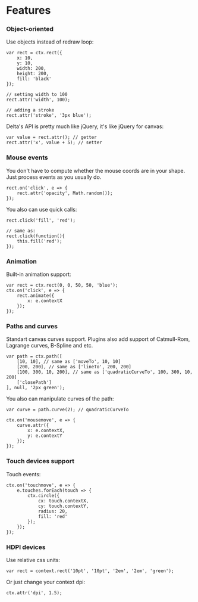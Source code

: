 Features
=============================

### Object-oriented
Use objects instead of redraw loop:
```
var rect = ctx.rect({
	x: 10,
	y: 10,
	width: 200,
	height: 200,
	fill: 'black'
});

// setting width to 100
rect.attr('width', 100);

// adding a stroke
rect.attr('stroke', '3px blue');
```

Delta's API is pretty much like jQuery, it's like jQuery for canvas:
```
var value = rect.attr(); // getter
rect.attr('x', value + 5); // setter
```

### Mouse events
You don't have to compute whether the mouse coords are in your shape. Just process events as you usually do.
```
rect.on('click', e => {
	rect.attr('opacity', Math.random());
});
```

You also can use quick calls:
```
rect.click('fill', 'red');

// same as:
rect.click(function(){
	this.fill('red');
});
```

### Animation
Built-in animation support:
```
var rect = ctx.rect(0, 0, 50, 50, 'blue');
ctx.on('click', e => {
	rect.animate({
		x: e.contextX
	});
});
```

### Paths and curves
Standart canvas curves support. Plugins also add support of Catmull-Rom, Lagrange curves, B-Spline and etc.
```
var path = ctx.path([
	[10, 10], // same as ['moveTo', 10, 10]
	[200, 200], // same as ['lineTo', 200, 200]
	[100, 300, 10, 200], // same as ['quadraticCurveTo', 100, 300, 10, 200]
	['closePath']
], null, '2px green');
```

You also can manipulate curves of the path:
```
var curve = path.curve(2); // quadraticCurveTo

ctx.on('mousemove', e => {
	curve.attr({
		x: e.contextX,
		y: e.contextY
	});
});
```

### Touch devices support
Touch events:
```
ctx.on('touchmove', e => {
	e.touches.forEach(touch => {
		ctx.circle({
			cx: touch.contextX,
			cy: touch.contextY,
			radius: 20,
			fill: 'red'
		});
	});
});
```

### HDPI devices
Use relative css units:
```
var rect = context.rect('10pt', '10pt', '2em', '2em', 'green');
```
Or just change your context dpi:
```
ctx.attr('dpi', 1.5);
```